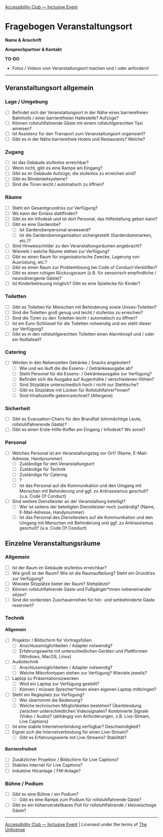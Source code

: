 [Accessibility Club — Inclusive Event](https://github.com/a11yclub/inclusive-event)

# Fragebogen Veranstaltungsort

**Name & Anschrift**





**Ansprechpartner & Kontakt**





**TO-DO**

* Fotos / Videos vom Veranstaltungsort machen und / oder anfordern!

___

## Veranstaltungsort allgemein

### Lage / Umgebung

- [ ] Befindet sich der Veranstaltungsort in der Nähe eines barrierefreien Bahnhofs / einer barrierefreien Haltestelle? Aufzüge?
- [ ] Können rollstuhlfahrende Gäste mit einem rollstuhlgerechten Taxi anreisen?
- [ ] Ist Assistenz für den Transport zum Veranstaltungsort organisiert?
- [ ] Gibt es in der Nähe barrierefreie Hotels und Restaurants? Welche?

### Zugang

- [ ] Ist das Gebäude stufenlos erreichbar?
- [ ] Wenn nicht, gibt es eine Rampe am Eingang?
- [ ] Gibt es im Gebäude Aufzüge, die stufenlos zu erreichen sind?
- [ ] Gibt es Blindenleitsysteme?
- [ ] Sind die Türen leicht / automatisch zu öffnen?

### Räume

- [ ] Steht ein Gesamtgrundriss zur Verfügung?
- [ ] Wo kann der Einlass stattfinden?
- [ ] Gibt es ein Infodesk und ist dort Personal, das Hilfestellung geben kann?
- [ ] Gibt es eine Garderobe?
  - [ ] Ist Garderobenpersonal anwesend?
  - [ ] Ist die Garderobenorganisation sichergestellt (Garderobenmarken, etc.)?
- [ ] Sind Hinweisschilder zu den Veranstaltungsräumen angebracht?
- [ ] Wieviele / welche Räume stehen zur Verfügung?
- [ ] Gibt es einen Raum für organisatorische Zwecke, Lagerung von Ausrüstung, etc.?
- [ ] Gibt es einen Raum zur Problemlösung bei Code of Conduct-Verstößen?
- [ ] Gibt es einen ruhigen Rückzugsraum (z.B. für sensorisch empfindliche / neurodivergente Gäste)?
- [ ] Ist Kinderbetreuung möglich? Gibt es eine Spielecke für Kinder?

### Toiletten

- [ ] Gibt es Toiletten für Menschen mit Behinderung sowie Unisex-Toiletten?
- [ ] Sind die Toiletten groß genug und leicht / stufenlos zu erreichen?
- [ ] Sind die Türen zu den Toiletten leicht / automatisch zu öffnen?
- [ ] Ist ein Euro-Schlüssel für die Toiletten notwendig und wo steht dieser zur Verfügung?
- [ ] Gibt es in den rollstuhlgerechten Toiletten einen Alarmknopf und / oder ein Notfallseil?

### Catering

- [ ] Werden in den Nebenzeiten Getränke / Snacks angeboten?
  - [ ] Wie und wo läuft die die Essens- / Getränkeausgabe ab?
  - [ ] Steht Personal für die Essens- / Getränkeausgabe zur Verfügung?
  - [ ] Befindet sich die Ausgabe auf Augenhöhe / verschiedenen Höhen?
  - [ ] Sind Sitzplätze unterschiedlich hoch / nicht nur Stehtische?
  - [ ] Gibt es Sitzplätze mit Lücken für Rollstuhlfahrer*innen?
  - [ ] Sind Inhaltsstoffe gekennzeichnet? (Allergene)

### Sicherheit

- [ ] Gibt es Evacuation-Chairs für den Brandfall (ohnmächtige Leute, rollstuhlfahrerende Gäste)?
- [ ] Gibt es einen Erste-Hilfe-Koffer am Eingang / Infodesk? Wo sonst?

### Personal

- [ ] Welches Personal ist am Veranstaltungstag vor Ort? (Name, E-Mail-Adresse, Handynummer)
  - [ ] Zuständige für den Veranstaltungsort
  - [ ] Zuständige für Technik
  - [ ] Zuständige für Catering
  - [ ] ?
  - [ ] Ist das Personal auf die Kommunikation und den Umgang mit Menschen mit Behinderung und ggf. zu Antirassismus geschult? (u.a. Code Of Conduct)
- [ ] Sind weitere Dienstleister an der Veranstaltung beteiligt?
  - [ ] Wer ist seitens der beteiligten Dienstleister noch zuständig? (Name, E-Mail-Adresse, Handynummer)
  - [ ] Ist das Personal des Dienstleisters auf die Kommunikation und den Umgang mit Menschen mit Behinderung und ggf. zu Antirassismus geschult? (u.a. Code Of Conduct)

## Einzelne Veranstaltungsräume

### Allgemein

- [ ] Ist der Raum im Gebäude stufenlos erreichbar?
- [ ] Wie groß ist der Raum? Wie ist die Raumaufteilung? Steht ein Grundriss zur Verfügung?
- [ ] Wieviele Sitzplätze bietet der Raum? Stehplätze?
- [ ] Können rollstuhlfahrende Gäste und Fußgänger\*innen nebeneinander sitzen?
- [ ] Sind die vordersten Zuschauerreihen für hör- und sehbehinderte Gäste reserviert?

### Technik

#### Allgemein

- [ ] Projektor / Bildschirm für Vortragsfolien
  - [ ] Anschlussmöglichkeiten / Adapter notwendig?
  - [ ] Erfahrungswerte mit unterschiedlichen Geräten und Plattformen (Windows, MacOS, Linux)
- [ ] Audiotechnik
  - [ ] Anschlussmöglichkeiten / Adapter notwendig?
  - [ ] Welche Mikrofontypen stehen zur Verfügung? Wieviele jeweils?
- [ ] Laptop zu Präsentationszwecken
  - [ ] Wird ein Laptop zur Verfügung gestellt?
  - [ ] Können / müssen Sprecher*innen einen eigenen Laptop mitbringen?
- [ ] Steht ein Regieplatz zur Verfügung?
  - [ ] Wer übernimmt die Bedienung?
  - [ ] Welche technischen Möglichkeiten bestehen? Überblendung zwischen unterschiedlichen Videosignalen? Kombinierte Signale (Video / Audio)? (abhängig von Anforderungen, z.B. Live-Stream, Live Captions)
- [ ] Ist eine stabile Internetverbindung verfügbar? Geschwindigkeit?
- [ ] Eignet sich die Internetverbindung für einen Live-Stream?
  - [ ] Gibt es Erfahrungswerte mit Live-Streams? Stabilität?
  
#### Barrierefreiheit
  - [ ] Zusätzlicher Projektor / Bildschirm für Live Captions?
  - [ ] Stabiles Internet für Live Captions?
  - [ ] Induktive Höranlage / FM-Anlage?

### Bühne / Podium

- [ ] Gibt es eine Bühne / ein Podium?
  - [ ] Gibt es eine Rampe zum Podium für rollstuhlfahrende Gäste?
- [ ] Gibt es ein höhenverstellbares Pult für rollstuhlfahrende / kleinwüchsige Gäste?
___

[Accessibility Club — Inclusive Event](https://github.com/a11yclub/inclusive-event) | Licensed under the terms of [The Unlicense](https://github.com/a11yclub/inclusive-event/blob/master/LICENSE)
